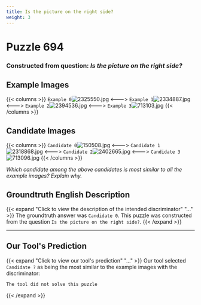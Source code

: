 ```yaml
---
title: Is the picture on the right side?
weight: 3
---
```


# Puzzle 694
### Constructed from question: _Is the picture on the right side?_


## Example Images
{{< columns >}}
`Example 0`![2325550.jpg](/gqa_images/2325550.jpg)
<--->
`Example 1`![2334887.jpg](/gqa_images/2334887.jpg)
<--->
`Example 2`![2394536.jpg](/gqa_images/2394536.jpg)
<--->
`Example 3`![713103.jpg](/gqa_images/713103.jpg)
{{< /columns >}}

## Candidate Images
{{< columns >}}
`Candidate 0`![150508.jpg](/gqa_images/150508.jpg)
<--->
`Candidate 1`![2318868.jpg](/gqa_images/2318868.jpg)
<--->
`Candidate 2`![2402665.jpg](/gqa_images/2402665.jpg)
<--->
`Candidate 3`![713096.jpg](/gqa_images/713096.jpg)
{{< /columns >}}

*Which candidate among the above candidates is most similar to all the example images? Explain why.*

## Groundtruth English Description

{{< expand "Click to view the description of the intended discriminator" "..." >}}
The groundtruth answer was `Candidate 0`. This puzzle was constructed from the question `Is the picture on the right side?`.
{{< /expand >}}

---

## Our Tool's Prediction

{{< expand "Click to view our tool's prediction" "..." >}}
Our tool selected `Candidate ?` as being the most similar to the example images with the discriminator:
```plaintext
The tool did not solve this puzzle
```
{{< /expand >}}
